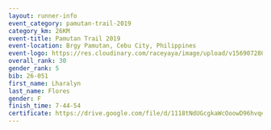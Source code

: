 ```yaml
---
layout: runner-info 
event_category: pamutan-trail-2019 
category_km: 26KM 
event-title: Pamutan Trail 2019 
event-location: Brgy Pamutan, Cebu City, Philippines 
event-logo: https://res.cloudinary.com/raceyaya/image/upload/v1569072806/logo/pamutan-trail_d8abrj.jpg 
overall_rank: 30
gender_rank: 5
bib: 26-051
first_name: Lharalyn
last_name: Flores
gender: F
finish_time: 7-44-54
certificate: https://drive.google.com/file/d/1118tNdUGcgkaWcOoowD96hvqezdWNL82/view?usp=sharing
---
```

